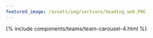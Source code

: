 ```yaml
---
featured_image: /assets/img/sections/heading_web.PNG
---
```

{% include components/teams/team-carousel-4.html %}



